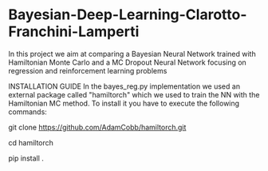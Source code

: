 # Bayesian-Deep-Learning-Clarotto-Franchini-Lamperti
In this project we aim at comparing a Bayesian Neural Network trained with Hamiltonian Monte Carlo and a MC Dropout Neural Network focusing on regression and reinforcement learning problems

INSTALLATION GUIDE
In the bayes_reg.py implementation we used an external package called "hamiltorch" which we used to train the NN with the Hamiltonian MC method. To install it you have to execute the following commands:

git clone https://github.com/AdamCobb/hamiltorch.git

cd hamiltorch

pip install .

